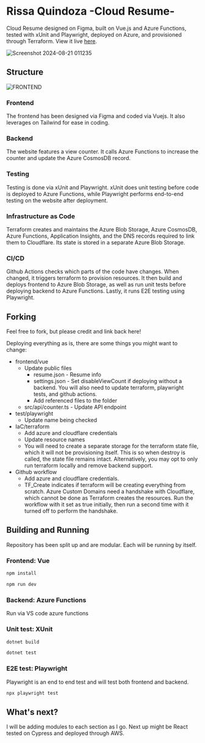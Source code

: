 # Rissa Quindoza -Cloud Resume-
Cloud Resume designed on Figma, built on Vue.js and Azure Functions, tested with xUnit and Playwright, deployed on Azure, and provisioned through Terraform.
View it live [here](https://rissaquindoza.com).

![Screenshot 2024-08-21 011235](https://github.com/user-attachments/assets/06142482-fb8a-4894-ad1e-2a61ecc893c6)

## Structure
![FRONTEND](https://github.com/user-attachments/assets/6bddd82e-78c1-46a1-ad52-7e3437d85728)

### Frontend
The frontend has been designed via Figma and coded via Vuejs. It also leverages on Tailwind for ease in coding.

### Backend
The website features a view counter. It calls Azure Functions to increase the counter and update the Azure CosmosDB record.

### Testing
Testing is done via xUnit and Playwright. xUnit does unit testing before code is deployed to Azure Functions, while Playwright performs end-to-end testing on the website after deployment.

### Infrastructure as Code
Terraform creates and maintains the Azure Blob Storage, Azure CosmosDB, Azure Functions, Application Insights, and the DNS records required to link them to Cloudflare. Its state is stored in a separate Azure Blob Storage.

### CI/CD
 Github Actions checks which parts of the code have changes. When changed, it triggers terraform to provision resources. It then build and deploys frontend to Azure Blob Storage, as well as run unit tests before deploying backend to Azure Functions. Lastly, it runs E2E testing using Playwright.

## Forking
Feel free to fork, but please credit and link back here! 

Deploying everything as is, there are some things you might want to change:
* frontend/vue
  * Update public files
    * resume.json - Resume info
    * settings.json - Set disableViewCount if deploying without a backend. You will also need to update terraform, playwright tests, and github actions.
    * Add referenced files to the folder
  * src/api/counter.ts - Update API endpoint
* test/playwright
  * Update name being checked
* IaC/terraform
  * Add azure and cloudflare credentials 
  * Update resource names
  * You will need to create a separate storage for the terraform state file, which it will not be provisioning itself. This is so when destroy is called, the state file remains intact. Alternatively, you may opt to only run terraform locally and remove backend support.
* Github workflow
  * Add azure and cloudflare credentials.
  * TF_Create indicates if terraform will be creating everything from scratch. Azure Custom Domains need a handshake with Cloudflare, which cannot be done as Terraform creates the resources. Run the workflow with it set as true initially, then run a second time with it turned off to perform the handshake.

## Building and Running
Repository has been split up and are modular. Each will be running by itself.

### Frontend: Vue

   ```sh
   npm install
   ```
   ```sh
   npm run dev
   ```

### Backend: Azure Functions
Run via VS code azure functions 

### Unit test: XUnit

   ```sh
   dotnet build
   ```
   ```sh
   dotnet test
   ```

### E2E test: Playwright
Playwright is an end to end test and will test both frontend and backend. 

   ```sh
  npx playwright test
   ```

## What's next?
I will be adding modules to each section as I go. Next up might be React tested on Cypress and deployed through AWS.
